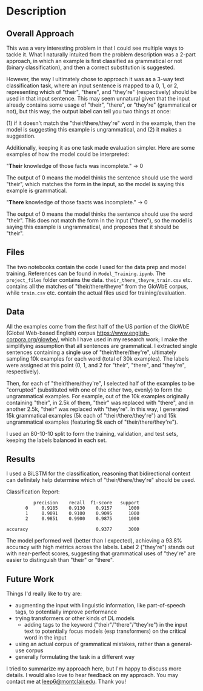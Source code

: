 # Description

## Overall Approach
This was a very interesting problem in that I could see multiple ways to tackle it. What I naturally intuited from the problem description was a 2-part approach, in which an example is first classified as grammatical or not (binary classification), and then a correct substitution is suggested. 

However, the way I ultimately chose to approach it was as a 3-way text classification task, where an input sentence is mapped to a 0, 1, or 2, representing which of "their", "there", and "they're" (respectively) should be used in that input sentence. This may seem unnatural given that the input already contains some usage of "their", "there", or "they're" (grammatical or not), but this way, the output label can tell you two things at once:

(1) if it doesn't match the "their/there/they're" word in the example, then the model is suggesting this example is ungrammatical, and 
(2) it makes a suggestion.

Additionally, keeping it as one task made evaluation simpler. Here are some examples of how the model could be interpreted:

"**Their** knowledge of those facts was incomplete." -> 0

The output of 0 means the model thinks the sentence should use the word "their", which matches the form in the input, so the model is saying this example is grammatical.

"**There** knowledge of those faacts was incomplete." -> 0

The output of 0 means the model thinks the sentence should use the word "their". This does not match the form in the input ("there"), so the model is saying this example is ungrammatical, and proposes that it should be "their".

## Files
The two notebooks contain the code I used for the data prep and model training. References can be found in `Model_Training.ipynb`. 
The `project_files` folder contains the data. `their_there_theyre_train.csv` etc. contains all the matches of "their/there/theyre" from the GloWbE corpus, while `train.csv` etc. contain the actual files used for training/evaluation.

## Data
All the examples come from the first half of the US portion of the GloWbE (Global Web-based English) corpus https://www.english-corpora.org/glowbe/, which I have used in my research work; I make the simplifying assumption that all sentences are grammatical. I extracted single sentences containing a single use of "their/there/they're", ultimately sampling 10k examples for each word (total of 30k examples). The labels were assigned at this point (0, 1, and 2 for "their", "there", and "they're", respectively). 

Then, for each of "their/there/they're", I selected half of the examples to be "corrupted" (substituted with one of the other two, evenly) to form the ungrammatical examples. For example, out of the 10k examples originally containing "their", in 2.5k of them, "their" was replaced with "there", and in another 2.5k, "their" was replaced with "they're". In this way, I generated 15k grammatical examples (5k each of "their/there/they're") and 15k ungrammatical examples (featuring 5k each of "their/there/they're"). 

I used an 80-10-10 split to form the training, validation, and test sets, keeping the labels balanced in each set.

## Results
I used a BiLSTM for the classification, reasoning that bidirectional context can definitely help determine which of "their/there/they're" should be used. 

Classification Report:

              precision    recall  f1-score   support
           0     0.9185    0.9130    0.9157      1000
           1     0.9091    0.9100    0.9095      1000
           2     0.9851    0.9900    0.9875      1000

    accuracy                         0.9377      3000

The model performed well (better than I expected), achieving a 93.8% accuracy with high metrics across the labels. Label 2 ("they're") stands out with near-perfect scores, suggesting that grammatical uses of "they're" are easier to distinguish than "their" or "there".

## Future Work
Things I'd really like to try are:
- augmenting the input with linguistic information, like part-of-speech tags, to potentially improve performance
- trying transformers or other kinds of DL models
  - adding tags to the keyword ("their"/"there"/"they're") in the input text to potentially focus models (esp transformers) on the critical word in the input
- using an actual corpus of grammatical mistakes, rather than a general-use corpus
- generally formulating the task in a different way

I tried to summarize my approach here, but I'm happy to discuss more details. I would also love to hear feedback on my approach. You may contact me at leep6@montclair.edu. Thank you!
